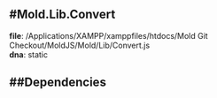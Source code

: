 
#Mold.Lib.Convert
---------------------------------------

__file__: /Applications/XAMPP/xamppfiles/htdocs/Mold Git Checkout/MoldJS/Mold/Lib/Convert.js  
__dna__: static  


	






##Dependencies
--------------




 

 


 



		
